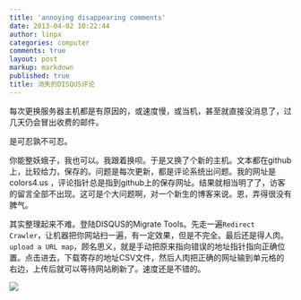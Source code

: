 ```yaml
---
title: 'annoying disappearing comments'
date: 2013-04-02 10:22:44
author: linpx
categories: computer
comments: true
layout: post
markup: markdown
published: true
title: 消失的DISQUS评论
---
```

每次更换服务器主机都是有原因的，或速度慢，或当机，甚至就直接没消息了，过几天仍会冒出收费的邮件。

是可忍孰不可忍。

你能整妖蛾子，我也可以。我跟着换呗。于是又换了个新的主机。文本都在github上，比较给力，保存的。问题是每次更新，都是评论系统出问题。我的网址是
colors4.us
，评论指针总是指到github上的保存网址。结果就相当明了了，访客的留言全部不出现。这可是个大问题啊，对一个新生的博客来说。恩，弄得很没有脾气。

其实整理起来不难。登陆DISQUS的Migrate Tools。先走一遍`Redirect
Crawler`，让机器把你网站扫一遍，有一定效果，但是不完全。最后还是得人肉。`upload a URL
map`，顾名思义，就是手动把原来指向错误的地址指针指向正确位置。点击进去，下载寄存的地址CSV文件，然后人肉把正确的网址输到单元格的右边，上传后就可以等待网站刷新了。速度还是不错的。

![](http://farm9.staticflickr.com/8530/8611343983_30bf773de5_z.jpg)
